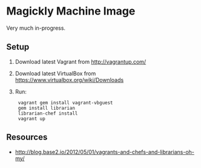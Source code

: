 # Magickly Machine Image

Very much in-progress.

## Setup

1. Download latest Vagrant from http://vagrantup.com/
2. Download latest VirtualBox from https://www.virtualbox.org/wiki/Downloads
3. Run:

        vagrant gem install vagrant-vbguest
        gem install librarian
        librarian-chef install
        vagrant up

## Resources

* http://blog.base2.io/2012/05/01/vagrants-and-chefs-and-librarians-oh-my/
